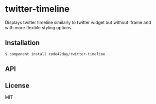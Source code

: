 
# twitter-timeline

Displays twitter timeline similarly to twitter widget but without iframe and with more flexible
styling options.

## Installation

    $ component install code42day/twitter-timeline

## API

   

## License

  MIT
